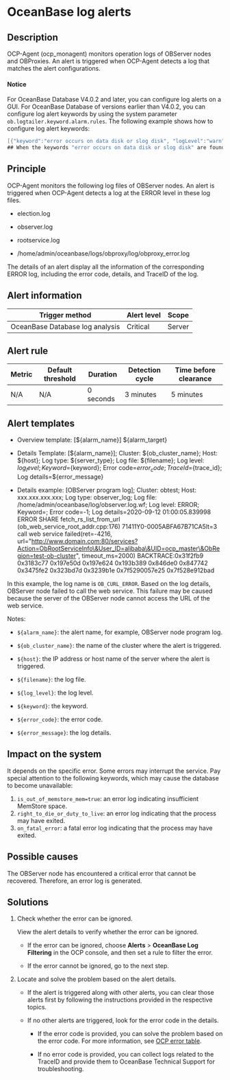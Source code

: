 # OceanBase log alerts

## Description

OCP-Agent (ocp_monagent) monitors operation logs of OBServer nodes and OBProxies. An alert is triggered when OCP-Agent detects a log that matches the alert configurations.

   <main id="notice" type='explain'>
   <h4>Notice</h4>
   <p>For OceanBase Database V4.0.2 and later, you can configure log alerts on a GUI. For OceanBase Database of versions earlier than V4.0.2, you can configure log alert keywords by using the system parameter <code>ob.logtailer.keyword.alarm.rules</code>. The following example shows how to configure log alert keywords:</p>
   </main>

   ```java
   [{"keyword":"error occurs on data disk or slog disk", "logLevel":"warn", "svrType":"observer", "errorCode":100003, "alarmLevel":2}]
   ## When the keywords "error occurs on data disk or slog disk" are found in a log of OBServer nodes and the corresponding log is at the WARN level, a critical alert with the error code 100003 is triggered. You can set `logLevel` to `error` or `warn`.
   ```

## Principle

OCP-Agent monitors the following log files of OBServer nodes. An alert is triggered when OCP-Agent detects a log at the ERROR level in these log files.

* election.log

* observer.log

* rootservice.log

* /home/admin/oceanbase/logs/obproxy/log/obproxy_error.log

The details of an alert display all the information of the corresponding ERROR log, including the error code, details, and TraceID of the log.

## Alert information

| Trigger method | Alert level | Scope |
| ---------------- | -------- | ------ |
| OceanBase Database log analysis | Critical | Server |

## Alert rule

| Metric | Default threshold | Duration | Detection cycle | Time before clearance |
| -------- | -------- | -------- | -------- | -------- |
| N/A | N/A | 0 seconds | 3 minutes | 5 minutes |

## Alert templates

* Overview template: [\${alarm_name}] ${alarm_target}

* Details Template: [${alarm_name}]; Cluster: ${ob_cluster_name}; Host: ${host}; Log type: ${server_type}; Log file: ${filename}; Log level: ${log_level}; Keyword=${keyword}; Error code=${error_code}; TraceId=${trace_id}; Log details=${error_message}

* Details example: [OBServer program log]; Cluster: obtest; Host: xxx.xxx.xxx.xxx; Log type: observer_log; Log file: /home/admin/oceanbase/log/observer.log.wf; Log level: ERROR; Keyword=; Error code=-1; Log details=2020-09-12 01:00:05.839998 ERROR SHARE fetch_rs_list_from_url (ob_web_service_root_addr.cpp:176) 71411Y0-0005ABFA67B71CA5lt=3 call web service failed(ret=-4216, url="<http://www.domain.com:80/services?Action=ObRootServiceInfo\&User_ID=alibaba\&UID=ocp_master\&ObRegion=test-ob-cluster>", timeout_ms=2000) BACKTRACE:0x31f2fb9 0x3183c77 0x197e50d 0x197e624 0x193b389 0x846de0 0x847742 0x3475fe2 0x323bd7d 0x3239b1e 0x7f5290057e25 0x7f528e912bad

In this example, the log name is `OB_CURL_ERROR`. Based on the log details, OBServer node failed to call the web service. This failure may be caused because the server of the OBServer node cannot access the URL of the web service.

Notes:

* `${alarm_name}`: the alert name, for example, OBServer node program log.

* `${ob_cluster_name}`: the name of the cluster where the alert is triggered.

* `${host}`: the IP address or host name of the server where the alert is triggered.

* `${filename}`: the log file.

* `${log_level}`: the log level.

* `${keyword}`: the keyword.

* `${error_code}`: the error code.

* `${error_message}`: the log details.

## Impact on the system

It depends on the specific error. Some errors may interrupt the service.
Pay special attention to the following keywords, which may cause the database to become unavailable:

1. `is_out_of_memstore_mem=true`: an error log indicating insufficient MemStore space.
2. `right_to_die_or_duty_to_live`: an error log indicating that the process may have exited.
3. `on_fatal_error`: a fatal error log indicating that the process may have exited.

## Possible causes

The OBServer node has encountered a critical error that cannot be recovered. Therefore, an error log is generated.

## Solutions

1. Check whether the error can be ignored.

   View the alert details to verify whether the error can be ignored.
   * If the error can be ignored, choose **Alerts** \> **OceanBase Log Filtering** in the OCP console, and then set a rule to filter the error.

   * If the error cannot be ignored, go to the next step.

2. Locate and solve the problem based on the alert details.

   * If the alert is triggered along with other alerts, you can clear those alerts first by following the instructions provided in the respective topics.

   * If no other alerts are triggered, look for the error code in the details.

      * If the error code is provided, you can solve the problem based on the error code. For more information, see [OCP error table](../../../2100.appendix/100.ocp-error-table.md).

      * If no error code is provided, you can collect logs related to the TraceID and provide them to OceanBase Technical Support for troubleshooting.
